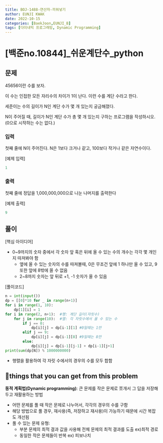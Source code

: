 ```yaml
---
title: BOJ-1488-연산자-끼워넣기
author: EUNJI KWAK
date: 2022-10-15
categories: [BaekJoon,EUNJI_B]
tags: [다이내믹 프로그래밍, Dynamic Programming]
---
```



# [백준no.10844]_쉬운계단수_python

## 문제

45656이란 수를 보자.

이 수는 인접한 모든 자리수의 차이가 1이 난다. 이런 수를 계단 수라고 한다.

세준이는 수의 길이가 N인 계단 수가 몇 개 있는지 궁금해졌다.

N이 주어질 때, 길이가 N인 계단 수가 총 몇 개 있는지 구하는 프로그램을 작성하시오. (0으로 시작하는 수는 없다.)

### 입력

첫째 줄에 N이 주어진다. N은 1보다 크거나 같고, 100보다 작거나 같은 자연수이다.

[예제 입력]

```python
1
```

### 출력

첫째 줄에 정답을 1,000,000,000으로 나눈 나머지를 출력한다

[예제 출력]

```python
9
```

## 풀이

[핵심 아이디어]

- 0~9까지의 숫자 중에서 각 숫자 앞 혹은 뒤에 올 수 있는 수의 개수는 각각 몇 개인지 따져봐야 함
    - 옆에 올 수 있는 숫자의 수를 따져볼때, 0은 무조건 앞에 1 하나만 올 수 있고, 9 또한 앞에 8밖에 올 수 없음
    - 2~8까지 숫자는 앞 뒤로 +1, -1 숫자가 올 수 있음

[풀이코드]

```python
n = int(input())
dp = [[0]*10 for _ in range(n+1)]
for i in range(1, 10):
    dp[1][i] = 1
for i in range(2, n+1):  #행: 계단 길이(자릿수)
    for j in range(10):  #열: 각 자릿수에서 올 수 있는 수
        if j == 0:
            dp[i][j] = dp[i-1][1] #0일때는 1만
        elif j == 9:
            dp[i][j] = dp[i-1][8] #9일때는 8만
        else:
            dp[i][j] = dp[i-1][j-1] + dp[i-1][j+1] 
print(sum(dp[N]) % 1000000000)
```

- 행렬을 활용하여 각 자릿 수에서의 경우의 수를 모두 합함

## **📌things that you can get from this problem**

**동적 계획법(Dynamic programming)**: 큰 문제를 작은 문제로 쪼개서 그 답을 저장해두고 재활용하는 방법

- 어떤 문제를 풀 때 작은 문제로 나누어서, 각각의 경우의 수를 구함
- 해당 방법으로 풀 경우, 재사용(즉, 저장하고 재사용)이 가능하기 때문에 시간 복잡도 개선됨
- 풀 수 있는 문제 유형:
    - 부분 문제의 최적 결과 값을 사용해 전체 문제의 최적 결과를 도출 ex)최적 경로
    - 동일한 작은 문제들이 반복 ex) 피보나치
